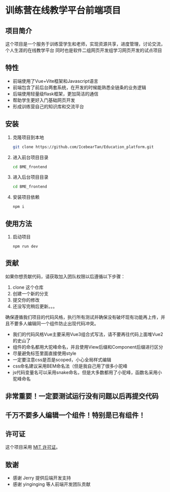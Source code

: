 # 训练营在线教学平台前端项目

## 项目简介
这个项目是一个服务于训练营学生和老师，实现资源共享，进度管理，讨论交流，个人生涯的在线教学平台
同时也是软件二组网页开发组学习网页开发的试点项目

## 特性
- 前端使用了Vue+Vite框架和Javascript语言
- 前端包含了前后台两套系统，在开发的时候能熟悉全链条的业务逻辑
- 后端使用轻量级flask框架，更加简洁的通信
- 帮助学生更好入门基础网页开发
- 形成训练营自己的知识库和交流平台

## 安装
1. 克隆项目到本地
    ```bash
    git clone https://github.com/IcebearTan/Education_platform.git
    ```
2. 进入前台项目目录
    ```bash
    cd BME_frontend
    ```
3. 进入后台项目目录
    ```bash
    cd BME_frontend
    ```
4. 安装项目依赖
    ```
    npm i
    ```

## 使用方法
1. 启动项目
    ```
    npm run dev
    ```

## 贡献
如果你想贡献代码，请获取加入团队权限以后遵循以下步骤：
1. clone 这个仓库
2. 创建一个新的分支
3. 提交你的修改
4. 还没写完稍后更新。。。

确保遵循我们项目的代码风格，执行所有测试并确保没有破坏现有功能再上传，并且不要多人编辑同一个组件防止出现代码冲突。
- 我们的代码风格Vue主要采用Vue3组合式写法，请不要再往代码上面堆Vue2的史山了
- 组件的命名都用大驼峰命名，并且使用View后缀和Component后缀进行区分
- 尽量避免标签里面直接使用style
- 一定要注意css是否是scoped，小心全局样式编辑
- css命名建议采用BEM命名法（但是我自己用了很多小驼峰
- js代码变量名可以采用snake命名，但是大多数都用了小驼峰，函数名采用小驼峰命名

## 非常重要！一定要测试运行没有问题以后再提交代码
## 千万不要多人编辑一个组件！特别是已有组件！

## 许可证
这个项目采用 [MIT 许可证](LICENSE)。

## 致谢
- 感谢 Jerry 提供后端开发支持
- 感谢 yinginging 等人前端开发团队贡献
